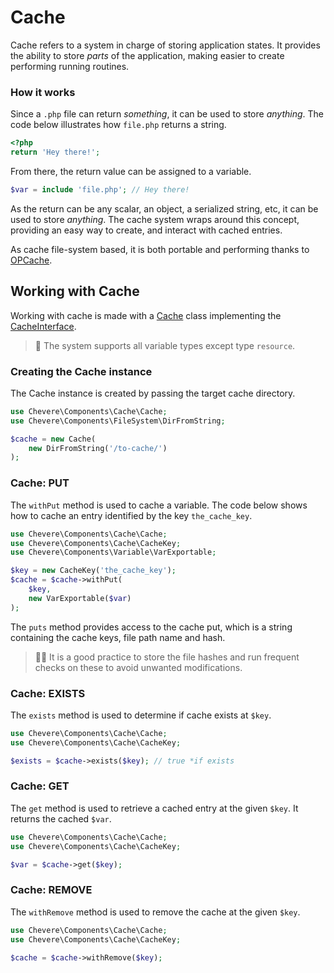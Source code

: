 # Cache

Cache refers to a system in charge of storing application states. It provides the ability to store _parts_ of the application, making easier to create performing running routines.

### How it works

Since a `.php` file can return _something_, it can be used to store _anything_. The code below illustrates how `file.php` returns a string.

```php
<?php
return 'Hey there!';
```

From there, the return value can be assigned to a variable.

```php
$var = include 'file.php'; // Hey there!
```

As the return can be any scalar, an object, a serialized string, etc, it can be used to store _anything_. The cache system wraps around this concept, providing an easy way to create, and interact with cached entries.

As cache file-system based, it is both portable and performing thanks to [OPCache](https://www.php.net/manual/en/book.opcache.php).

## Working with Cache

Working with cache is made with a [Cache](Chevere\Components\Cache\Interfaces\Cache) class implementing the [CacheInterface](Chevere\Components\Cache\Interfaces\CacheInterface).

> 🚧 The system supports all variable types except type `resource`.

### Creating the Cache instance

The Cache instance is created by passing the target cache directory.

```php
use Chevere\Components\Cache\Cache;
use Chevere\Components\FileSystem\DirFromString;

$cache = new Cache(
    new DirFromString('/to-cache/')
);
```

### Cache: PUT

The `withPut` method is used to cache a variable. The code below shows how to cache an entry identified by the key `the_cache_key`.

```php
use Chevere\Components\Cache\Cache;
use Chevere\Components\Cache\CacheKey;
use Chevere\Components\Variable\VarExportable;

$key = new CacheKey('the_cache_key');
$cache = $cache->withPut(
    $key,
    new VarExportable($var)
);
```

The `puts` method provides access to the cache put, which is a string containing the cache keys, file path name and hash.

> 👍🏾 It is a good practice to store the file hashes and run frequent checks on these to avoid unwanted modifications.

### Cache: EXISTS

The `exists` method is used to determine if cache exists at `$key`.

```php
use Chevere\Components\Cache\Cache;
use Chevere\Components\Cache\CacheKey;

$exists = $cache->exists($key); // true *if exists
```

### Cache: GET

The `get` method is used to retrieve a cached entry at the given `$key`. It returns the cached `$var`.

```php
use Chevere\Components\Cache\Cache;
use Chevere\Components\Cache\CacheKey;

$var = $cache->get($key);
```

### Cache: REMOVE

The `withRemove` method is used to remove the cache at the given `$key`.

```php
use Chevere\Components\Cache\Cache;
use Chevere\Components\Cache\CacheKey;

$cache = $cache->withRemove($key);
```
